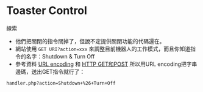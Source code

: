 # Toaster Control
線索
 * 他們把關閉的指令關掉了，但說不定提供關閉功能的代碼還在。
 * 網站使用 `GET URI?action=xxx` 來調整目前機器人的工作模式，而且你知道指令的名字：Shutdown & Turn Off
 * 參考資料 [URL encoding](http://en.wikipedia.org/wiki/Percent-encoding|) 和 [HTTP GET和POST](http://www.w3schools.com/tags/ref_httpmethods.asp)
所以用URL encoding把字串邊碼，送出GET指令就行了：
```URL
handler.php?action=Shutdown+%26+Turn+Off
```
